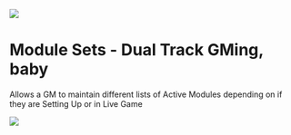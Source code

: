 ![](https://img.shields.io/badge/Foundry-v0.8.8-informational)
<!--- Downloads @ Latest Badge -->
<!--- replace <user>/<repo> with your username/repository -->
<!--- ![Latest Release Download Count](https://img.shields.io/github/downloads/<user>/<repo>/latest/module.zip) -->

<!--- Forge Bazaar Install % Badge -->
<!--- replace <your-module-name> with the `name` in your manifest -->
<!--- ![Forge Installs](https://img.shields.io/badge/dynamic/json?label=Forge%20Installs&query=package.installs&suffix=%25&url=https%3A%2F%2Fforge-vtt.com%2Fapi%2Fbazaar%2Fpackage%2F<your-module-name>&colorB=4aa94a) -->


# Module Sets - Dual Track GMing, baby

Allows a GM to maintain different lists of Active Modules depending on if they are Setting Up or in Live Game

![](./module_sets.gif)
